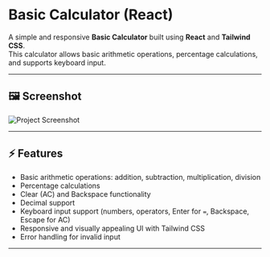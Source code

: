 # Basic Calculator (React)

A simple and responsive **Basic Calculator** built using **React** and **Tailwind CSS**.  
This calculator allows basic arithmetic operations, percentage calculations, and supports keyboard input.

---

## 🖼 Screenshot

![Project Screenshot]([assets/Output-Src.png](https://github.com/Shreyas2545/calculator-app/blob/main/src/assets/Output-Src.png?raw=true))

---

## ⚡ Features

- Basic arithmetic operations: addition, subtraction, multiplication, division
- Percentage calculations
- Clear (AC) and Backspace functionality
- Decimal support
- Keyboard input support (numbers, operators, Enter for `=`, Backspace, Escape for AC)
- Responsive and visually appealing UI with Tailwind CSS
- Error handling for invalid input

---
